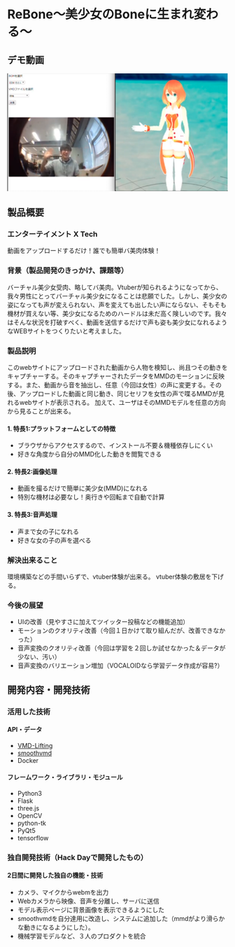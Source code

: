 # ReBone〜美少女のBoneに生まれ変わる〜
## デモ動画

[![Product Name](image.png)](https://youtu.be/ptRfca1i-Mo)

## 製品概要
### エンターテイメント X Tech
動画をアップロードするだけ！誰でも簡単バ美肉体験！

### 背景（製品開発のきっかけ、課題等）
バーチャル美少女受肉、略してバ美肉。Vtuberが知られるようになってから、我々男性にとってバーチャル美少女になることは悲願でした。しかし、美少女の姿になっても声が変えられない、声を変えても出したい声にならない、そもそも機材が買えない等、美少女になるためのハードルは未だ高く険しいのです。我々はそんな状況を打破すべく、動画を送信するだけで声も姿も美少女になれるようなWEBサイトをつくりたいと考えました。

### 製品説明
このwebサイトにアップロードされた動画から人物を検知し、尚且つその動きをキャプチャーする。そのキャプチャーされたデータをMMDのモーションに反映する。また、動画から音を抽出し、任意（今回は女性）の声に変更する。その後、アップロードした動画と同じ動き、同じセリフを女性の声で喋るMMDが見れるwebサイトが表示される。
加えて、ユーザはそのMMDモデルを任意の方向から見ることが出来る。


#### 1. 特長1:プラットフォームとしての特徴
- ブラウザからアクセスするので、インストール不要＆機種依存しにくい
- 好きな角度から自分のMMD化した動きを閲覧できる

#### 2. 特長2:画像処理
- 動画を撮るだけで簡単に美少女(MMD)になれる
- 特別な機材は必要なし！奥行きや回転まで自動で計算

#### 3. 特長3:音声処理
- 声まで女の子になれる
- 好きな女の子の声を選べる



### 解決出来ること
環境構築などの手間いらずで、vtuber体験が出来る。
vtuber体験の敷居を下げる。

### 今後の展望
- UIの改善（見やすさに加えてツイッター投稿などの機能追加）
- モーションのクオリティ改善（今回１日かけて取り組んだが、改善できなかった）
- 音声変換のクオリティ改善（今回は学習を２回しか試せなかった＆データが少ない、汚い）
- 音声変換のバリエーション増加（VOCALOIDなら学習データ作成が容易?）


## 開発内容・開発技術
### 活用した技術
#### API・データ
* [VMD-Lifting](https://github.com/errno-mmd/VMD-Lifting)
* [smoothvmd](https://github.com/errno-mmd/smoothvmd)
* Docker

#### フレームワーク・ライブラリ・モジュール
* Python3
* Flask
* three.js
* OpenCV
* python-tk
* PyQt5
* tensorflow

### 独自開発技術（Hack Dayで開発したもの）
#### 2日間に開発した独自の機能・技術
* カメラ、マイクからwebmを出力
* Webカメラから映像、音声を分離し、サーバに送信
* モデル表示ページに背景画像を表示できるようにした
* smoothvmdを自分達用に改造し、システムに追加した（mmdがより滑らかな動きになるようにした）。
* 機械学習モデルなど、３人のプロダクトを統合
